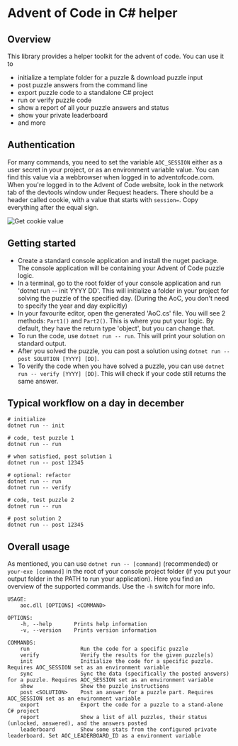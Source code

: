 ﻿# Advent of Code in C# helper

## Overview

This library provides a helper toolkit for the advent of code. You can use it to 

- initialize a template folder for a puzzle & download puzzle input
- post puzzle answers from the command line
- export puzzle code to a standalone C# project
- run or verify puzzle code
- show a report of all your puzzle answers and status
- show your private leaderboard
- and more

## Authentication

For many commands, you need to set the variable `AOC_SESSION` either as a user secret in your project, 
or as an environment variable value. You can find this value via a webbrowser when logged in to adventofcode.com. 
When you're logged in to the Advent of Code website, look in the network tab of the devtools window 
under Request headers. There should be a header called cookie, with a value that starts with `session=`. 
Copy everything after the equal sign.

![Get cookie value](content/f12devtools-cookie.png)

## Getting started

* Create a standard console application and install the nuget package. The console application will be containing your Advent of Code puzzle logic.
* In a terminal, go to the root folder of your console application and run 'dotnet run -- init YYYY DD'. This will initialize a folder in your project for solving the puzzle of the specified day. (During the AoC, you don't need to specify the year and day explicitly)
* In your favourite editor, open the generated 'AoC.cs' file. You will see 2 methods: `Part1()` and `Part2()`. This is where you put your logic. By default, they have the return type 'object', but you can change that.
* To run the code, use `dotnet run -- run`. This will print your solution on standard output.
* After you solved the puzzle, you can post a solution using `dotnet run -- post SOLUTION [YYYY] [DD]`. 
* To verify the code when you have solved a puzzle, you can use `dotnet run -- verify [YYYY] [DD]`. This will check if your code still returns the same answer.

## Typical workflow on a day in december
```
# initialize
dotnet run -- init

# code, test puzzle 1
dotnet run -- run

# when satisfied, post solution 1
dotnet run -- post 12345

# optional: refactor
dotnet run -- run
dotnet run -- verify

# code, test puzzle 2
dotnet run -- run

# post solution 2
dotnet run -- post 12345
```

## Overall usage

As mentioned, you can use `dotnet run -- [command]` (recommended) or `your-exe [command]` in the root of your console project folder (if you put your output folder in the PATH to run your application). Here you find an overview of the supported commands. Use the `-h` switch for more info.

```
USAGE:
    aoc.dll [OPTIONS] <COMMAND>

OPTIONS:
    -h, --help       Prints help information
    -v, --version    Prints version information

COMMANDS:
    run                Run the code for a specific puzzle
    verify             Verify the results for the given puzzle(s)
    init               Initialize the code for a specific puzzle. Requires AOC_SESSION set as an environment variable
    sync               Sync the data (specifically the posted answers) for a puzzle. Requires AOC_SESSION set as an environment variable
    show               Show the puzzle instructions
    post <SOLUTION>    Post an answer for a puzzle part. Requires AOC_SESSION set as an environment variable
    export             Export the code for a puzzle to a stand-alone C# project
    report             Show a list of all puzzles, their status (unlocked, answered), and the answers posted
    leaderboard        Show some stats from the configured private leaderboard. Set AOC_LEADERBOARD_ID as a environment variable
```

